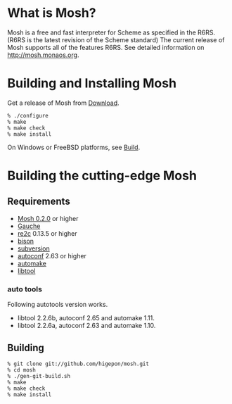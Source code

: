 # What is Mosh?
Mosh is a free and fast interpreter for Scheme as specified in the R6RS.(R6RS is the latest revision of the Scheme standard)
The current release of Mosh supports all of the features R6RS.
See detailed information on http://mosh.monaos.org.

# Building and Installing Mosh
Get a release of Mosh from [Download](http://code.google.com/p/mosh-scheme/downloads/list).

    % ./configure
    % make
    % make check
    % make install

On Windows or FreeBSD platforms, see [Build](http://mosh.monaos.org/files/doc/text/Download-txt.html).

# Building the cutting-edge Mosh
## Requirements

- [Mosh 0.2.0](http://code.google.com/p/mosh-scheme/downloads/list) or higher
- [Gauche](http://practical-scheme.net/gauche/)
- [re2c](http://re2c.org/) 0.13.5 or higher
- [bison](http://www.gnu.org/software/bison/)
- [subversion](http://subversion.tigris.org/)
- [autoconf](http://www.gnu.org/software/autoconf/) 2.63 or higher
- [automake](http://www.gnu.org/software/automake/)
- [libtool](http://www.gnu.org/software/libtool/)

### auto tools
Following autotools version works.
- libtool 2.2.6b, autoconf 2.65 and automake 1.11.
- libtool 2.2.6a, autoconf 2.63 and automake 1.10.

## Building

    % git clone git://github.com/higepon/mosh.git
    % cd mosh
    % ./gen-git-build.sh
    % make
    % make check
    % make install
